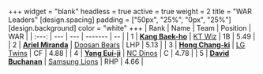 +++
widget = "blank"
headless = true
active = true
weight = 2
title = "WAR Leaders"
[design.spacing]
padding = ["50px", "25%", "0px", "25%"]
[design.background]
color = "white"
+++
| Rank | Name | Team | Position | WAR |
| :---: | --- | --- | ------- | -- |
| 1 | [**Kang Baek-ho**](/players/11863) | [KT Wiz](/teams/KTWiz) | 1B | 5.49 |
| 2 | [**Ariel Miranda**](/players/14775) | [Doosan Bears](/teams/DoosanBears) | LHP | 5.13 |
| 3 | [**Hong Chang-ki**](/players/9805) | [LG Twins](/teams/LGTwins) | CF | 4.88 |
| 4 | [**Yang Eui-ji**](/players/215) | [NC Dinos](/teams/NCDinos) | C | 4.78 |
| 5 | [**David Buchanan**](/players/13683) | [Samsung Lions](/teams/SamsungLions) | RHP | 4.66 |
